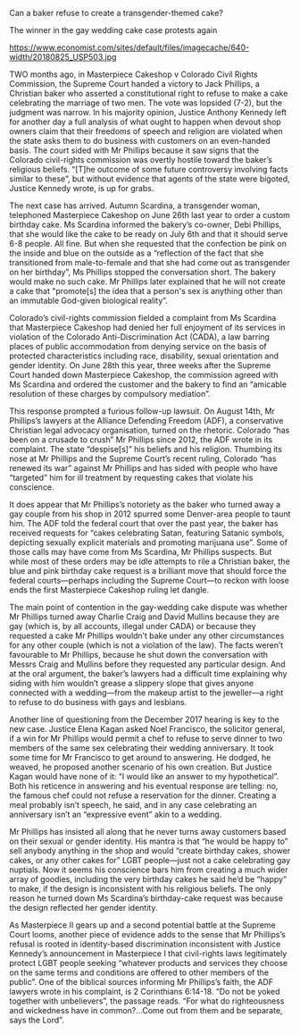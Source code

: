Can a baker refuse to create a transgender-themed cake?

The winner in the gay wedding cake case protests again

https://www.economist.com/sites/default/files/imagecache/640-width/20180825_USP503.jpg


TWO months ago, in Masterpiece Cakeshop v Colorado Civil Rights Commission, the Supreme Court handed a victory to Jack Phillips, a Christian baker who asserted a constitutional right to refuse to make a cake celebrating the marriage of two men. The vote was lopsided (7-2), but the judgment was narrow. In his majority opinion, Justice Anthony Kennedy left for another day a full analysis of what ought to happen when devout shop owners claim that their freedoms of speech and religion are violated when the state asks them to do business with customers on an even-handed basis. The court sided with Mr Phillips because it saw signs that the Colorado civil-rights commission was overtly hostile toward the baker’s religious beliefs. “[T]he outcome of some future controversy involving facts similar to these”, but without evidence that agents of the state were bigoted, Justice Kennedy wrote, is up for grabs. 

The next case has arrived. Autumn Scardina, a transgender woman, telephoned Masterpiece Cakeshop on June 26th last year to order a custom birthday cake. Ms Scardina informed the bakery’s co-owner, Debi Phillips, that she would like the cake to be ready on July 6th and that it should serve 6-8 people. All fine. But when she requested that the confection be pink on the inside and blue on the outside as a “reflection of the fact that she transitioned from male-to-female and that she had come out as transgender on her birthday”, Ms Phillips stopped the conversation short. The bakery would make no such cake. Mr Phillips later explained that he will not create a cake that "promote[s] the idea that a person's sex is anything other than an immutable God-given biological reality”. 

Colorado’s civil-rights commission fielded a complaint from Ms Scardina that Masterpiece Cakeshop had denied her full enjoyment of its services in violation of the Colorado Anti-Discrimination Act (CADA), a law barring places of public accommodation from denying service on the basis of protected characteristics including race, disability, sexual orientation and gender identity. On June 28th this year, three weeks after the Supreme Court handed down Masterpiece Cakeshop, the commission agreed with Ms Scardina and ordered the customer and the bakery to find an “amicable resolution of these charges by compulsory mediation”. 

This response prompted a furious follow-up lawsuit. On August 14th, Mr Phillips’s lawyers at the Alliance Defending Freedom (ADF), a conservative Christian legal advocacy organisation, turned on the rhetoric. Colorado “has been on a crusade to crush” Mr Phillips since 2012, the ADF wrote in its complaint. The state “despise[s]” his beliefs and his religion. Thumbing its nose at Mr Phillips and the Supreme Court’s recent ruling, Colorado “has renewed its war” against Mr Phillips and has sided with people who have “targeted” him for ill treatment by requesting cakes that violate his conscience.

It does appear that Mr Phillips’s notoriety as the baker who turned away a gay couple from his shop in 2012 spurred some Denver-area people to taunt him. The ADF told the federal court that over the past year, the baker has received requests for “cakes celebrating Satan, featuring Satanic symbols, depicting sexually explicit materials and promoting marijuana use”. Some of those calls may have come from Ms Scardina, Mr Phillips suspects. But while most of these orders may be idle attempts to rile a Christian baker, the blue and pink birthday cake request is a brilliant move that should force the federal courts—perhaps including the Supreme Court—to reckon with loose ends the first Masterpiece Cakeshop ruling let dangle.

The main point of contention in the gay-wedding cake dispute was whether Mr Phillips turned away Charlie Craig and David Mullins because they are gay (which is, by all accounts, illegal under CADA) or because they requested a cake Mr Phillips wouldn’t bake under any other circumstances for any other couple (which is not a violation of the law). The facts weren’t favourable to Mr Phillips, because he shut down the conversation with Messrs Craig and Mullins before they requested any particular design. And at the oral argument, the baker’s lawyers had a difficult time explaining why siding with him wouldn’t grease a slippery slope that gives anyone connected with a wedding—from the makeup artist to the jeweller—a right to refuse to do business with gays and lesbians. 

Another line of questioning from the December 2017 hearing is key to the new case. Justice Elena Kagan asked Noel Francisco, the solicitor general, if a win for Mr Phillips would permit a chef to refuse to serve dinner to two members of the same sex celebrating their wedding anniversary. It took some time for Mr Francisco to get around to answering. He dodged, he weaved, he proposed another scenario of his own creation. But Justice Kagan would have none of it: “I would like an answer to my hypothetical”. Both his reticence in answering and his eventual response are telling: no, the famous chef could not refuse a reservation for the dinner. Creating a meal probably isn’t speech, he said, and in any case celebrating an anniversary isn’t an “expressive event” akin to a wedding. 

Mr Phillips has insisted all along that he never turns away customers based on their sexual or gender identity. His mantra is that “he would be happy to” sell anybody anything in the shop and would “create birthday cakes, shower cakes, or any other cakes for” LGBT people—just not a cake celebrating gay nuptials. Now it seems his conscience bars him from creating a much wider array of goodies, including the very birthday cakes he said he’d be “happy” to make, if the design is inconsistent with his religious beliefs. The only reason he turned down Ms Scardina’s birthday-cake request was because the design reflected her gender identity.

As Masterpiece II gears up and a second potential battle at the Supreme Court looms, another piece of evidence adds to the sense that Mr Phillips’s refusal is rooted in identity-based discrimination inconsistent with Justice Kennedy’s announcement in Masterpiece I that civil-rights laws legitimately protect LGBT people seeking “whatever products and services they choose on the same terms and conditions are offered to other members of the public”. One of the biblical sources informing Mr Phillips’s faith, the ADF lawyers wrote in his complaint, is 2 Corinthians 6:14-18. “Do not be yoked together with unbelievers”, the passage reads. “For what do righteousness and wickedness have in common?...Come out from them and be separate, says the Lord”. 
